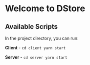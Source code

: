 # Welcome to DStore

## Available Scripts

In the project directory, you can run:

**Client** - `cd client yarn start`

**Server** - `cd server yarn start`
